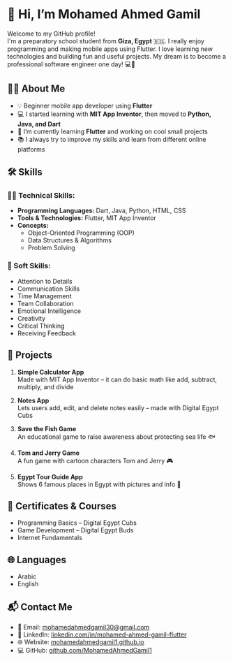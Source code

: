 # 👋 Hi, I’m Mohamed Ahmed Gamil

Welcome to my GitHub profile!  
I'm a preparatory school student from **Giza, Egypt** 🇪🇬. I really enjoy programming and making mobile apps using Flutter. I love learning new technologies and building fun and useful projects. My dream is to become a professional software engineer one day! 💻🚀

## 👨‍💻 About Me

- 💡 Beginner mobile app developer using **Flutter**  
- 💻 I started learning with **MIT App Inventor**, then moved to **Python, Java, and Dart**  
- 🎯 I’m currently learning **Flutter** and working on cool small projects  
- 📚 I always try to improve my skills and learn from different online platforms

## 🛠️ Skills

### 🧑‍💻 Technical Skills:
- **Programming Languages:** Dart, Java, Python, HTML, CSS  
- **Tools & Technologies:** Flutter, MIT App Inventor  
- **Concepts:**  
  - Object-Oriented Programming (OOP)  
  - Data Structures & Algorithms  
  - Problem Solving

### 🌟 Soft Skills:
- Attention to Details  
- Communication Skills  
- Time Management  
- Team Collaboration  
- Emotional Intelligence  
- Creativity  
- Critical Thinking  
- Receiving Feedback

## 🚀 Projects

1. **Simple Calculator App**  
Made with MIT App Inventor – it can do basic math like add, subtract, multiply, and divide

2. **Notes App**  
Lets users add, edit, and delete notes easily – made with Digital Egypt Cubs

3. **Save the Fish Game**  
An educational game to raise awareness about protecting sea life 🐟

4. **Tom and Jerry Game**  
A fun game with cartoon characters Tom and Jerry 🎮

5. **Egypt Tour Guide App**  
Shows 6 famous places in Egypt with pictures and info 🏺

## 📜 Certificates & Courses

- Programming Basics – Digital Egypt Cubs  
- Game Development – Digital Egypt Buds  
- Internet Fundamentals  

## 🌐 Languages

- Arabic  
- English  

## 📬 Contact Me

- 📧 Email: [mohamedahmedgamil30@gmail.com](mailto:mohamedahmedgamil30@gmail.com)  
- 💼 LinkedIn: [linkedin.com/in/mohamed-ahmed-gamil-flutter](https://www.linkedin.com/in/mohamed-ahmed-gamil-flutter)  
- 🌐 Website: [mohamedahmedgamil1.github.io](https://mohamedahmedgamil1.github.io/Mohamed-Ahmed-Gamil/)  
- 💻 GitHub: [github.com/MohamedAhmedGamil1](https://github.com/MohamedAhmedGamil1)

